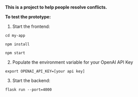 **This is a project to help people resolve conflicts.**

**To test the prototype:**

1) Start the frontend:

`cd my-app`

`npm install`

`npm start`

2) Populate the environment variable for your OpenAI API Key
   
`export OPENAI_API_KEY=[your api key]`

3) Start the backend:

`flask run --port=4000`
